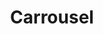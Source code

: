 ---
title: "Carrousel"
url: /ciudad-autonoma-de-buenos-aires/carrousel-avenida-cabildo/
shop: juguetes
---